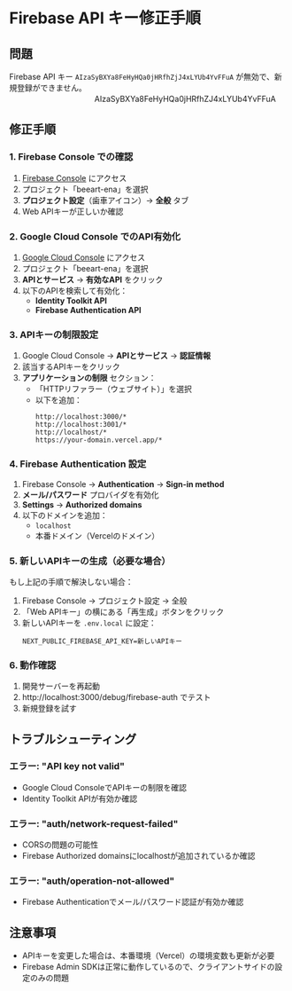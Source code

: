 # Firebase API キー修正手順

## 問題
Firebase API キー `AIzaSyBXYa8FeHyHQa0jHRfhZjJ4xLYUb4YvFFuA` が無効で、新規登録ができません。
　　　　　　　　　　　AIzaSyBXYa8FeHyHQa0jHRfhZJ4xLYUb4YvFFuA
## 修正手順

### 1. Firebase Console での確認
1. [Firebase Console](https://console.firebase.google.com/) にアクセス
2. プロジェクト「beeart-ena」を選択
3. **プロジェクト設定**（歯車アイコン）→ **全般** タブ
4. Web APIキーが正しいか確認

### 2. Google Cloud Console でのAPI有効化
1. [Google Cloud Console](https://console.cloud.google.com/) にアクセス
2. プロジェクト「beeart-ena」を選択
3. **APIとサービス** → **有効なAPI** をクリック
4. 以下のAPIを検索して有効化：
   - **Identity Toolkit API**
   - **Firebase Authentication API**

### 3. APIキーの制限設定
1. Google Cloud Console → **APIとサービス** → **認証情報**
2. 該当するAPIキーをクリック
3. **アプリケーションの制限** セクション：
   - 「HTTPリファラー（ウェブサイト）」を選択
   - 以下を追加：
     ```
     http://localhost:3000/*
     http://localhost:3001/*
     http://localhost/*
     https://your-domain.vercel.app/*
     ```

### 4. Firebase Authentication 設定
1. Firebase Console → **Authentication** → **Sign-in method**
2. **メール/パスワード** プロバイダを有効化
3. **Settings** → **Authorized domains**
4. 以下のドメインを追加：
   - `localhost`
   - 本番ドメイン（Vercelのドメイン）

### 5. 新しいAPIキーの生成（必要な場合）
もし上記の手順で解決しない場合：

1. Firebase Console → プロジェクト設定 → 全般
2. 「Web APIキー」の横にある「再生成」ボタンをクリック
3. 新しいAPIキーを `.env.local` に設定：
   ```
   NEXT_PUBLIC_FIREBASE_API_KEY=新しいAPIキー
   ```

### 6. 動作確認
1. 開発サーバーを再起動
2. http://localhost:3000/debug/firebase-auth でテスト
3. 新規登録を試す

## トラブルシューティング

### エラー: "API key not valid"
- Google Cloud ConsoleでAPIキーの制限を確認
- Identity Toolkit APIが有効か確認

### エラー: "auth/network-request-failed"
- CORSの問題の可能性
- Firebase Authorized domainsにlocalhostが追加されているか確認

### エラー: "auth/operation-not-allowed"
- Firebase Authenticationでメール/パスワード認証が有効か確認

## 注意事項
- APIキーを変更した場合は、本番環境（Vercel）の環境変数も更新が必要
- Firebase Admin SDKは正常に動作しているので、クライアントサイドの設定のみの問題